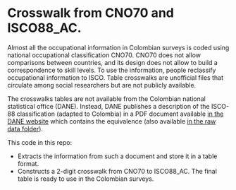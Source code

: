 # Crosswalk from CNO70 and ISCO88_AC.

Almost all the occupational information in Colombian surveys is coded using national occupational classification CNO70. CNO70 does not allow comparisons between countries, and its design does not allow to build a correspondence to skill levels. To use the information, people reclassify occupational information to ISCO. Table crosswalks are unofficial files that circulate among social researchers but are not publicly available.

The crosswalks tables are not available from the Colombian national statistical office (DANE). Instead, DANE publishes a description of the ISCO-88 classification (adapted to Colombia) in a PDF document available [in the DANE website](https://www.dane.gov.co/files/sen/nomenclatura/ciuo/CIUO_88A_C_2006.pdf) which contains the equivalence (also available [in the raw data folder](https://github.com/jaimono/CNO70_crosswalk/tree/main/01_raw/CIUO_88A_C_2006.pdf)).

This code in this repo:

- Extracts the information from such a document and store it in a table format.
- Constructs a 2-digit crosswalk from CNO70 to ISCO88_AC. The final table is ready to use in the Colombian surveys. 

